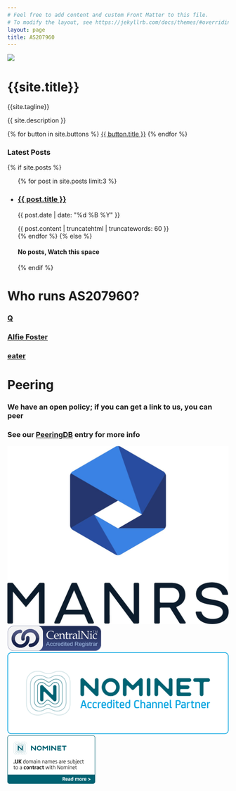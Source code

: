 ```yaml
---
# Feel free to add content and custom Front Matter to this file.
# To modify the layout, see https://jekyllrb.com/docs/themes/#overriding-theme-defaults
layout: page
title: AS207960
---
```


<main role="main" class="flex-shrink-0">
  <div class="container">
    <div class="row">
      <div class="col-md-8">
        <div class="jumbotron">
          <div class="row">
            <div class="col-md-4">
              <img src="{{site.logo}}" class="mw-100" />
            </div>
            <div class="col-md-8">
              <h1 class="display-4">{{site.title}}</h1>
              <p class="lead">{{site.tagline}}</p>
              <p>{{ site.description }}</p>
              {% for button in site.buttons %}
              <a class="btn btn-primary btn-lg" href="{{ button.url }}" role="button">{{ button.title }}</a>
              {% endfor %}
            </div>
          </div>
        </div>
      </div>
      <div class="col-md-4">
        <div class="card content-section">
          <div class="card-body">
            <h3>Latest Posts</h3>
            {% if site.posts %}
              <ul class="list-group">
                {% for post in site.posts limit:3 %}
                <li class="list-group-item">
                  <a href="{{ post.url }}">
                    <h3>{{ post.title }}</h3>
                  </a>
                  <p class="blogdate">{{ post.date | date: "%d %B %Y" }}</p>
                  <div>{{ post.content | truncatehtml | truncatewords: 60 }}</div>
                </li>
                {% endfor %}
            {% else %}
            <h4>No posts, Watch this space</h4>    
            {% endif %}
            </ul>
          </div>
        </div>
      </div>
    </div>
    <div class="row">
      <div class="col-md-6">
        <h1>Who runs AS207960?</h1>
        <h3><a href="https://magicalcodewit.ch/">Q</a></h3>
        <h3><a href="https://lordbonzi.pro">Alfie Foster</a></h3>
        <h3><a href="https://eater.me">eater</a></h3>
      </div>
      <div class="col-md-6">
        <h1>Peering</h1>
        <h3>We have an open policy; if you can get a link to us, you can peer</h3>
        <h3>See our <a href="https://www.peeringdb.com/net/21249">PeeringDB</a> entry for more info</h3>
      </div>
    </div>
    <div class="row align-items-center">
      <div class="col-sm text-center my-3">
        <img class="mw-100" src="/assets/img/MANRS_RGB_vertical_logo_dark.jpg" alt="MANRS Member" />
      </div>
      <div class="col-sm text-center my-3">
        <img class="mw-100" src="/assets/img/acc_reg_cnic.png" alt="CentralNIC accredited registrar" />
      </div>
      <div class="col-sm text-center my-3">
        <img class="mw-100" src="/assets/img/Nominet_ACP_Land_RGB_Light_Blue.png"
          alt="Nominet Accredited Channel Partner" />
      </div>
      <div class="col-sm text-center my-3">
        <a href="https://www.nominet.uk/go/terms"><img class="mw-100"
            src="/assets/img/Nominet_Terms_Online_RGB_Teal.png" alt="Nominet T&Cs" /></a>
      </div>
    </div>
  </div>
</main>
